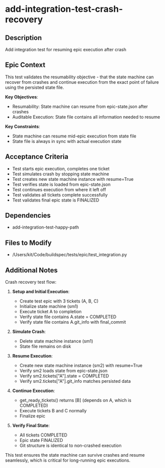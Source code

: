 # add-integration-test-crash-recovery

## Description
Add integration test for resuming epic execution after crash

## Epic Context
This test validates the resumability objective - that the state machine can recover from crashes and continue execution from the exact point of failure using the persisted state file.

**Key Objectives**:
- Resumability: State machine can resume from epic-state.json after crashes
- Auditable Execution: State file contains all information needed to resume

**Key Constraints**:
- State machine can resume mid-epic execution from state file
- State file is always in sync with actual execution state

## Acceptance Criteria
- Test starts epic execution, completes one ticket
- Test simulates crash by stopping state machine
- Test creates new state machine instance with resume=True
- Test verifies state is loaded from epic-state.json
- Test continues execution from where it left off
- Test validates all tickets complete successfully
- Test validates final epic state is FINALIZED

## Dependencies
- add-integration-test-happy-path

## Files to Modify
- /Users/kit/Code/buildspec/tests/epic/test_integration.py

## Additional Notes
Crash recovery test flow:

1. **Setup and Initial Execution**:
   - Create test epic with 3 tickets (A, B, C)
   - Initialize state machine (sm1)
   - Execute ticket A to completion
   - Verify state file contains A.state = COMPLETED
   - Verify state file contains A.git_info with final_commit

2. **Simulate Crash**:
   - Delete state machine instance (sm1)
   - State file remains on disk

3. **Resume Execution**:
   - Create new state machine instance (sm2) with resume=True
   - Verify sm2 loads state from epic-state.json
   - Verify sm2.tickets["A"].state = COMPLETED
   - Verify sm2.tickets["A"].git_info matches persisted data

4. **Continue Execution**:
   - get_ready_tickets() returns [B] (depends on A, which is COMPLETED)
   - Execute tickets B and C normally
   - Finalize epic

5. **Verify Final State**:
   - All tickets COMPLETED
   - Epic state FINALIZED
   - Git structure is identical to non-crashed execution

This test ensures the state machine can survive crashes and resume seamlessly, which is critical for long-running epic executions.
